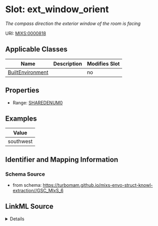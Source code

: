 # Slot: ext_window_orient


_The compass direction the exterior window of the room is facing_



URI: [MIXS:0000818](https://w3id.org/mixs/0000818)



<!-- no inheritance hierarchy -->




## Applicable Classes

| Name | Description | Modifies Slot |
| --- | --- | --- |
[BuiltEnvironment](BuiltEnvironment.md) |  |  no  |







## Properties

* Range: [SHAREDENUM0](SHAREDENUM0.md)






## Examples

| Value |
| --- |
| southwest |

## Identifier and Mapping Information







### Schema Source


* from schema: https://turbomam.github.io/mixs-envo-struct-knowl-extraction//GSC_MIxS_6




## LinkML Source

<details>
```yaml
name: ext_window_orient
description: The compass direction the exterior window of the room is facing
title: orientations of exterior window
notes:
- exterior
- window
examples:
- value: southwest
from_schema: https://turbomam.github.io/mixs-envo-struct-knowl-extraction//GSC_MIxS_6
rank: 1000
slot_uri: MIXS:0000818
multivalued: false
alias: ext_window_orient
domain_of:
- BuiltEnvironment
range: SHARED_ENUM_0
required: false
recommended: false

```
</details>